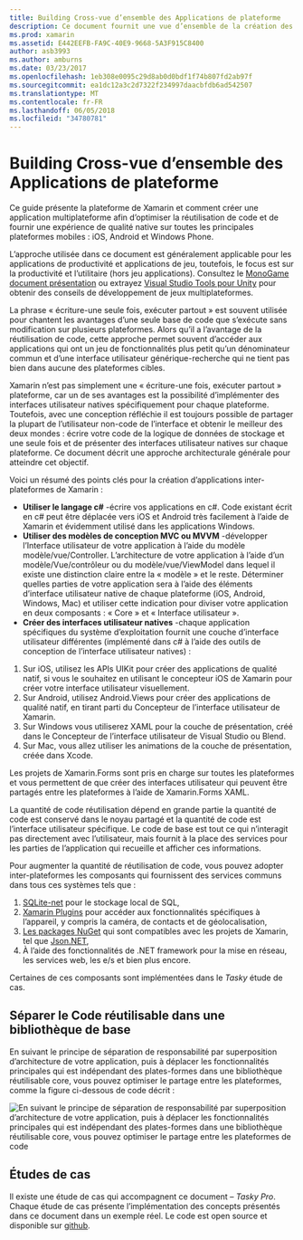 ```yaml
---
title: Building Cross-vue d’ensemble des Applications de plateforme
description: Ce document fournit une vue d’ensemble de la création des applications multiplateformes. Il présente la valeur de c#, les modèles de conception tels que MVC/MVVM et les interfaces utilisateur natives.
ms.prod: xamarin
ms.assetid: E442EEFB-FA9C-40E9-9668-5A3F915C8400
author: asb3993
ms.author: amburns
ms.date: 03/23/2017
ms.openlocfilehash: 1eb308e0095c29d8ab0d0bdf1f74b807fd2ab97f
ms.sourcegitcommit: ea1dc12a3c2d7322f234997daacbfdb6ad542507
ms.translationtype: MT
ms.contentlocale: fr-FR
ms.lasthandoff: 06/05/2018
ms.locfileid: "34780781"
---
```

# <a name="building-cross-platform-applications-overview"></a>Building Cross-vue d’ensemble des Applications de plateforme

Ce guide présente la plateforme de Xamarin et comment créer une application multiplateforme afin d’optimiser la réutilisation de code et de fournir une expérience de qualité native sur toutes les principales plateformes mobiles : iOS, Android et Windows Phone.

L’approche utilisée dans ce document est généralement applicable pour les applications de productivité et applications de jeu, toutefois, le focus est sur la productivité et l’utilitaire (hors jeu applications). Consultez le [MonoGame document présentation](~/graphics-games/monogame/introduction/index.md) ou extrayez [Visual Studio Tools pour Unity](https://docs.microsoft.com/visualstudio/cross-platform/visual-studio-tools-for-unity) pour obtenir des conseils de développement de jeux multiplateformes.

La phrase « écriture-une seule fois, exécuter partout » est souvent utilisée pour chantent les avantages d’une seule base de code que s’exécute sans modification sur plusieurs plateformes. Alors qu’il a l’avantage de la réutilisation de code, cette approche permet souvent d’accéder aux applications qui ont un jeu de fonctionnalités plus petit qu’un dénominateur commun et d’une interface utilisateur générique-recherche qui ne tient pas bien dans aucune des plateformes cibles.

Xamarin n’est pas simplement une « écriture-une fois, exécuter partout » plateforme, car un de ses avantages est la possibilité d’implémenter des interfaces utilisateur natives spécifiquement pour chaque plateforme. Toutefois, avec une conception réfléchie il est toujours possible de partager la plupart de l’utilisateur non-code de l’interface et obtenir le meilleur des deux mondes : écrire votre code de la logique de données de stockage et une seule fois et de présenter des interfaces utilisateur natives sur chaque plateforme. Ce document décrit une approche architecturale générale pour atteindre cet objectif.

Voici un résumé des points clés pour la création d’applications inter-plateformes de Xamarin :

-   **Utiliser le langage c#** -écrire vos applications en c#. Code existant écrit en c# peut être déplacée vers iOS et Android très facilement à l’aide de Xamarin et évidemment utilisé dans les applications Windows.
-   **Utiliser des modèles de conception MVC ou MVVM** -développer l’Interface utilisateur de votre application à l’aide du modèle modèle/vue/Controller. L’architecture de votre application à l’aide d’un modèle/Vue/contrôleur ou du modèle/vue/ViewModel dans lequel il existe une distinction claire entre la « modèle » et le reste. Déterminer quelles parties de votre application sera à l’aide des éléments d’interface utilisateur native de chaque plateforme (iOS, Android, Windows, Mac) et utiliser cette indication pour diviser votre application en deux composants : « Core » et « Interface utilisateur ».
-   **Créer des interfaces utilisateur natives** -chaque application spécifiques du système d’exploitation fournit une couche d’interface utilisateur différentes (implémenté dans c# à l’aide des outils de conception de l’interface utilisateur natives) :

1.  Sur iOS, utilisez les APIs UIKit pour créer des applications de qualité natif, si vous le souhaitez en utilisant le concepteur iOS de Xamarin pour créer votre interface utilisateur visuellement.
1.  Sur Android, utilisez Android.Views pour créer des applications de qualité natif, en tirant parti du Concepteur de l’interface utilisateur de Xamarin.
1.  Sur Windows vous utiliserez XAML pour la couche de présentation, créé dans le Concepteur de l’interface utilisateur de Visual Studio ou Blend.
1.  Sur Mac, vous allez utiliser les animations de la couche de présentation, créée dans Xcode.

Les projets de Xamarin.Forms sont pris en charge sur toutes les plateformes et vous permettent de que créer des interfaces utilisateur qui peuvent être partagés entre les plateformes à l’aide de Xamarin.Forms XAML. 

La quantité de code réutilisation dépend en grande partie la quantité de code est conservé dans le noyau partagé et la quantité de code est l’interface utilisateur spécifique. Le code de base est tout ce qui n’interagit pas directement avec l’utilisateur, mais fournit à la place des services pour les parties de l’application qui recueille et afficher ces informations.

Pour augmenter la quantité de réutilisation de code, vous pouvez adopter inter-plateformes les composants qui fournissent des services communs dans tous ces systèmes tels que :

1.   [SQLite-net](https://www.nuget.org/packages/sqlite-net-pcl/) pour le stockage local de SQL,
1.   [Xamarin Plugins](https://xamarin.com/plugins) pour accéder aux fonctionnalités spécifiques à l’appareil, y compris la caméra, de contacts et de géolocalisation,
1.   [Les packages NuGet](https://nuget.org) qui sont compatibles avec les projets de Xamarin, tel que [Json.NET](https://www.nuget.org/packages/Newtonsoft.Json/),
1.  À l’aide des fonctionnalités de .NET framework pour la mise en réseau, les services web, les e/s et bien plus encore.


Certaines de ces composants sont implémentées dans le *Tasky* étude de cas.

 <a name="Separate_Reusable_Code_into_a_Core_Library" />


## <a name="separate-reusable-code-into-a-core-library"></a>Séparer le Code réutilisable dans une bibliothèque de base

En suivant le principe de séparation de responsabilité par superposition d’architecture de votre application, puis à déplacer les fonctionnalités principales qui est indépendant des plates-formes dans une bibliothèque réutilisable core, vous pouvez optimiser le partage entre les plateformes, comme la figure ci-dessous de code décrit :

 ![](overview-images/layers2.png "En suivant le principe de séparation de responsabilité par superposition d’architecture de votre application, puis à déplacer les fonctionnalités principales qui est indépendant des plates-formes dans une bibliothèque réutilisable core, vous pouvez optimiser le partage entre les plateformes de code")

 <a name="Case_Studies" />


## <a name="case-studies"></a>Études de cas

Il existe une étude de cas qui accompagnent ce document – *Tasky Pro*. Chaque étude de cas présente l’implémentation des concepts présentés dans ce document dans un exemple réel. Le code est open source et disponible sur [github](https://github.com/xamarin/mobile-samples/).
